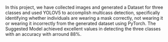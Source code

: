 In this project, we have collected images and generated a Dataset for three classes and used YOLOV5 to accomplish multicass detection, specifically identifying whether individuals are wearing a mask correctly, not wearing it or wearing it incorrectly from the generated dataset using PyTorch.
The Suggested Model achieved excellent values in detecting the three classes with an accuracy with arround 88%. 

